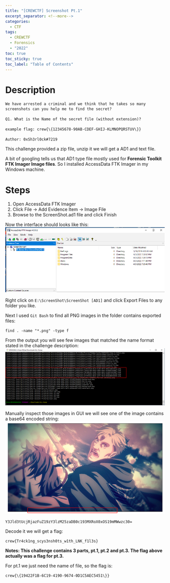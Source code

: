 ```yaml
---
title: "[CREWCTF] Screenshot Pt.1"
excerpt_separator: <!--more-->
categories:
  - CTF
tags:
  - CREWCTF
  - Forensics
  - "2022"
toc: true
toc_sticky: true
toc_label: "Table of Contents"
---
```


# Description
```
We have arrested a criminal and we think that he takes so many screenshots can you help me to find the secret?

Q1. What is the Name of the secret file (without extension)?

example flag: crew{\{12345678-90AB-CDEF-GHIJ-KLMNOPQRSTUV\}}

Author: 0xSh3rl0ck#7219
```

This challenge provided a zip file, unzip it we will get a AD1 and text file.

A bit of googling tells us that AD1 type file mostly used for **Forensic Toolkit FTK Imager Image files**. So I installed AccessData FTK Imager in my Windows machine.

<!--more-->

# Steps
1. Open AccessData FTK Imager
2. Click File -> Add Evidence Item -> Image File
3. Browse to the ScreenShot.ad1 file and click Finish

Now the interface should looks like this:
![IMG](/assets/images/crewctf2022-screenshot-pt1/img.png)

Right click on `E:\ScreenShot\ScreenShot [AD1]` and click Export Files to any folder you like.

Next I used `Git Bash` to find all PNG images in the folder contains exported files:
```
find . -name "*.png" -type f
```

From the output you will see few images that matched the name format stated in the challenge description:
![IMG](/assets/images/crewctf2022-screenshot-pt1/img2.png)

Manually inspect those images in GUI we will see one of the image contains a base64 encoded string:
![IMG](/assets/images/crewctf2022-screenshot-pt1/img3.png)
```
Y3Jld3tUcjRjazFuZ19zY3lzM25zaDB0c193MXRoX0xOS19mMWwzc30=
```

Decode it we will get a flag:
```
crew{Tr4ck1ng_scys3nsh0ts_w1th_LNK_f1l3s}
```

**Notes: This challenge contains 3 parts, pt.1, pt.2 and pt.3. The flag above actually was a flag for pt.3.**

For pt.1 we just need the name of file, so the flag is:
```
crew{\{19422F1B-6C19-4190-9674-0D1C5AEC5451\}}
```